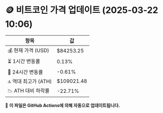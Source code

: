 # 🪙 비트코인 가격 업데이트 (2025-03-22 10:06)

| 항목                | 값 |
|--------------------|----------------|
| 💰 현재 가격 (USD) | $84253.25 |
| ⏳ 1시간 변동률    | 0.13% |
| 📆 24시간 변동률   | -0.61% |
| 🔝 역대 최고가 (ATH) | $109021.48 |
| 📉 ATH 대비 하락률 | -22.71% |

🔄 **이 파일은 GitHub Actions에 의해 자동으로 업데이트됩니다.**
